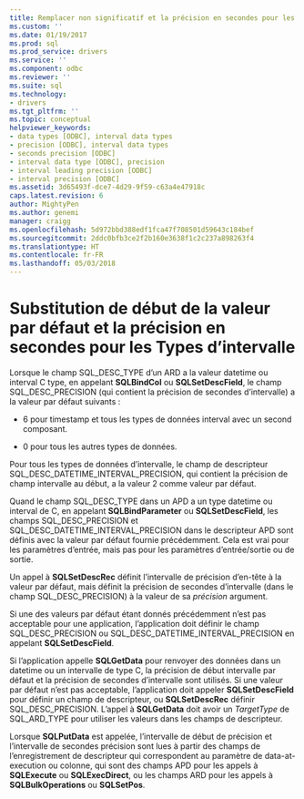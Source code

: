 ```yaml
---
title: Remplacer non significatif et la précision en secondes pour les Types de données Interval | Documents Microsoft
ms.custom: ''
ms.date: 01/19/2017
ms.prod: sql
ms.prod_service: drivers
ms.service: ''
ms.component: odbc
ms.reviewer: ''
ms.suite: sql
ms.technology:
- drivers
ms.tgt_pltfrm: ''
ms.topic: conceptual
helpviewer_keywords:
- data types [ODBC], interval data types
- precision [ODBC], interval data types
- seconds precision [ODBC]
- interval data type [ODBC], precision
- interval leading precision [ODBC]
- interval precision [ODBC]
ms.assetid: 3d65493f-dce7-4d29-9f59-c63a4e47918c
caps.latest.revision: 6
author: MightyPen
ms.author: genemi
manager: craigg
ms.openlocfilehash: 5d972bbd388edf1fca47f708501d59643c184bef
ms.sourcegitcommit: 2ddc0bfb3ce2f2b160e3638f1c2c237a898263f4
ms.translationtype: HT
ms.contentlocale: fr-FR
ms.lasthandoff: 05/03/2018
---
```

# <a name="overriding-default-leading-and-seconds-precision-for-interval-data-types"></a>Substitution de début de la valeur par défaut et la précision en secondes pour les Types d’intervalle
Lorsque le champ SQL_DESC_TYPE d’un ARD a la valeur datetime ou interval C type, en appelant **SQLBindCol** ou **SQLSetDescField**, le champ SQL_DESC_PRECISION (qui contient la précision de secondes d’intervalle) a la valeur par défaut suivants :  
  
-   6 pour timestamp et tous les types de données interval avec un second composant.  
  
-   0 pour tous les autres types de données.  
  
 Pour tous les types de données d’intervalle, le champ de descripteur SQL_DESC_DATETIME_INTERVAL_PRECISION, qui contient la précision de champ intervalle au début, a la valeur 2 comme valeur par défaut.  
  
 Quand le champ SQL_DESC_TYPE dans un APD a un type datetime ou interval de C, en appelant **SQLBindParameter** ou **SQLSetDescField**, les champs SQL_DESC_PRECISION et SQL_DESC_DATETIME_INTERVAL_PRECISION dans le descripteur APD sont définis avec la valeur par défaut fournie précédemment. Cela est vrai pour les paramètres d’entrée, mais pas pour les paramètres d’entrée/sortie ou de sortie.  
  
 Un appel à **SQLSetDescRec** définit l’intervalle de précision d’en-tête à la valeur par défaut, mais définit la précision de secondes d’intervalle (dans le champ SQL_DESC_PRECISION) à la valeur de sa *précision* argument.  
  
 Si une des valeurs par défaut étant donnés précédemment n’est pas acceptable pour une application, l’application doit définir le champ SQL_DESC_PRECISION ou SQL_DESC_DATETIME_INTERVAL_PRECISION en appelant **SQLSetDescField**.  
  
 Si l’application appelle **SQLGetData** pour renvoyer des données dans un datetime ou un intervalle de type C, la précision de début intervalle par défaut et la précision de secondes d’intervalle sont utilisés. Si une valeur par défaut n’est pas acceptable, l’application doit appeler **SQLSetDescField** pour définir un champ de descripteur, ou **SQLSetDescRec** définir SQL_DESC_PRECISION. L’appel à **SQLGetData** doit avoir un *TargetType* de SQL_ARD_TYPE pour utiliser les valeurs dans les champs de descripteur.  
  
 Lorsque **SQLPutData** est appelée, l’intervalle de début de précision et l’intervalle de secondes précision sont lues à partir des champs de l’enregistrement de descripteur qui correspondent au paramètre de data-at-execution ou colonne, qui sont des champs APD pour les appels à **SQLExecute** ou **SQLExecDirect**, ou les champs ARD pour les appels à **SQLBulkOperations** ou **SQLSetPos**.
